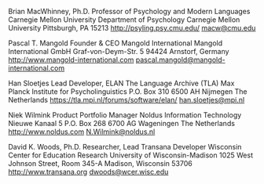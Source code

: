 Brian MacWhinney, Ph.D.
Professor of Psychology and Modern Languages
Carnegie Mellon University
Department of Psychology
Carnegie Mellon University
Pittsburgh, PA 15213
http://psyling.psy.cmu.edu/
macw@cmu.edu

Pascal T. Mangold
Founder & CEO Mangold International
Mangold International GmbH
Graf-von-Deym-Str. 5
94424 Arnstorf, Germany
http://www.mangold-international.com
pascal.mangold@mangold-international.com

Han Sloetjes
Lead Developer, ELAN
The Language Archive (TLA)
Max Planck Institute for Psycholinguistics
P.O. Box 310
6500 AH Nijmegen
The Netherlands
https://tla.mpi.nl/forums/software/elan/
han.sloetjes@mpi.nl

Niek Wilmink
Product Portfolio Manager
Noldus Information Technology
Nieuwe Kanaal 5
P.O. Box 268
6700 AG Wageningen
The Netherlands
http://www.noldus.com
N.Wilmink@noldus.nl

David K. Woods, Ph.D.
Researcher, Lead Transana Developer
Wisconsin Center for Education Research
University of Wisconsin-Madison
1025 West Johnson Street, Room 345-A
Madison, Wisconsin 53706
http://www.transana.org
dwoods@wcer.wisc.edu
